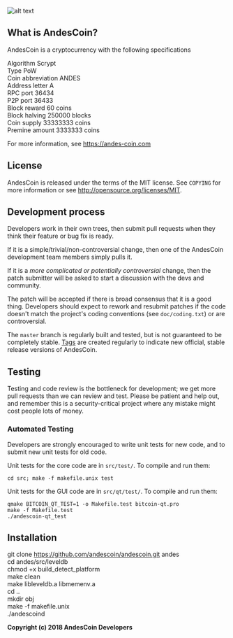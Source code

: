 ![alt text](http://45.77.5.235:9520/static/logo.svg)



What is AndesCoin?
----------------

AndesCoin is a cryptocurrency with the following specifications  
  
Algorithm 	Scrypt  
Type 	PoW  
Coin abbreviation 	ANDES  
Address letter 	A  
RPC port 	36434  
P2P port 	36433  
Block reward 	60 coins  
Block halving 	250000 blocks  
Coin supply 	33333333 coins  
Premine amount 	3333333 coins  
  
For more information, see https://andes-coin.com  
  
License  
-------

AndesCoin is released under the terms of the MIT license. See `COPYING` for more
information or see http://opensource.org/licenses/MIT.  

Development process  
-------------------

Developers work in their own trees, then submit pull requests when they think
their feature or bug fix is ready.

If it is a simple/trivial/non-controversial change, then one of the AndesCoin
development team members simply pulls it.

If it is a *more complicated or potentially controversial* change, then the patch
submitter will be asked to start a discussion with the devs and community.

The patch will be accepted if there is broad consensus that it is a good thing.
Developers should expect to rework and resubmit patches if the code doesn't
match the project's coding conventions (see `doc/coding.txt`) or are
controversial.

The `master` branch is regularly built and tested, but is not guaranteed to be
completely stable. [Tags](https://github.com/andescoin/andescoin/tags) are created
regularly to indicate new official, stable release versions of AndesCoin.

Testing
-------

Testing and code review is the bottleneck for development; we get more pull
requests than we can review and test. Please be patient and help out, and
remember this is a security-critical project where any mistake might cost people
lots of money.

### Automated Testing

Developers are strongly encouraged to write unit tests for new code, and to
submit new unit tests for old code.

Unit tests for the core code are in `src/test/`. To compile and run them:

    cd src; make -f makefile.unix test

Unit tests for the GUI code are in `src/qt/test/`. To compile and run them:

    qmake BITCOIN_QT_TEST=1 -o Makefile.test bitcoin-qt.pro
    make -f Makefile.test
    ./andescoin-qt_test


Installation
------------

git clone https://github.com/andescoin/andescoin.git andes  
cd andes/src/leveldb  
	chmod +x build_detect_platform  
	make clean  
	make libleveldb.a libmemenv.a  
	cd ..  
	mkdir obj  
	make -f makefile.unix  
	./andescoind  


**Copyright (c) 2018 AndesCoin Developers**


